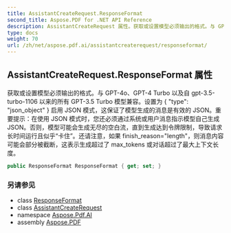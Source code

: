```yaml
---
title: AssistantCreateRequest.ResponseFormat
second_title: Aspose.PDF for .NET API Reference
description: AssistantCreateRequest 属性。获取或设置模型必须输出的格式。与 GPT-4o、GPT-4 Turbo 以及自 gpt-3.5turbo1106 以来的所有 GPT-3.5 Turbo 模型兼容。设置为 { "type": "json_object" } 启用 JSON 模式，这保证了模型生成的消息是有效的 JSON。重要提示：在使用 JSON 模式时，您还必须通过系统或用户消息指示模型自己生成 JSON。否则，模型可能会生成无尽的空白流，直到生成达到令牌限制，导致请求长时间运行且似乎“卡住”。还请注意，如果 finish_reason="length"，则消息内容可能会部分被截断，这表示生成超过了 max_tokens 或对话超过了最大上下文长度。
type: docs
weight: 70
url: /zh/net/aspose.pdf.ai/assistantcreaterequest/responseformat/
---
```

## AssistantCreateRequest.ResponseFormat 属性

获取或设置模型必须输出的格式。与 GPT-4o、GPT-4 Turbo 以及自 gpt-3.5-turbo-1106 以来的所有 GPT-3.5 Turbo 模型兼容。设置为 { "type": "json_object" } 启用 JSON 模式，这保证了模型生成的消息是有效的 JSON。重要提示：在使用 JSON 模式时，您还必须通过系统或用户消息指示模型自己生成 JSON。否则，模型可能会生成无尽的空白流，直到生成达到令牌限制，导致请求长时间运行且似乎“卡住”。还请注意，如果 finish_reason="length"，则消息内容可能会部分被截断，这表示生成超过了 max_tokens 或对话超过了最大上下文长度。

```csharp
public ResponseFormat ResponseFormat { get; set; }
```

### 另请参见

* class [ResponseFormat](../../responseformat/)
* class [AssistantCreateRequest](../)
* namespace [Aspose.Pdf.AI](../../../aspose.pdf.ai/)
* assembly [Aspose.PDF](../../../)